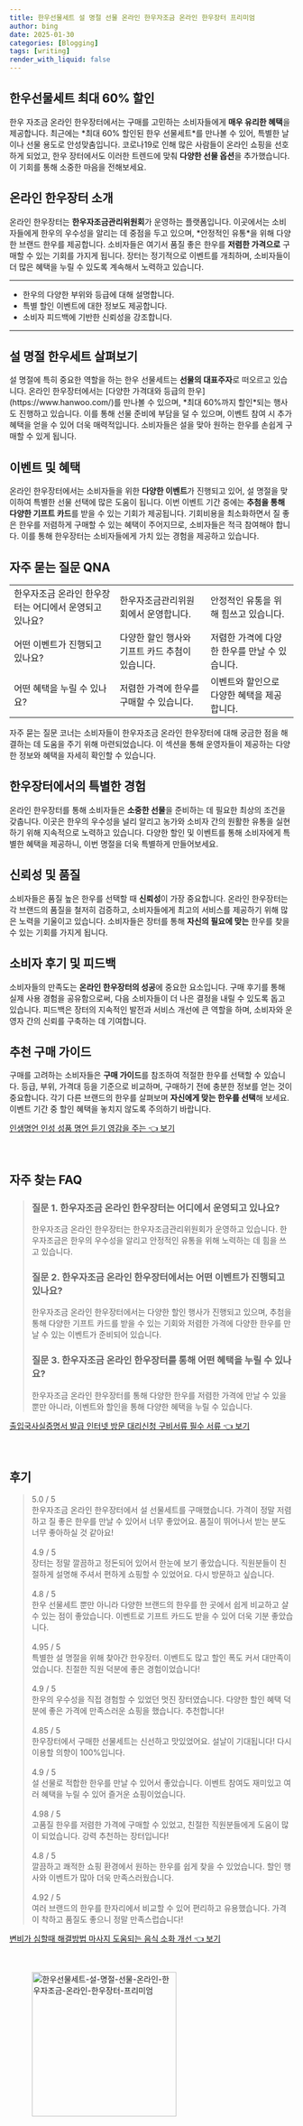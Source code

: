 ```yaml
---
title: 한우선물세트 설 명절 선물 온라인 한우자조금 온라인 한우장터 프리미엄
author: bing
date: 2025-01-30
categories: [Blogging]
tags: [writing]
render_with_liquid: false
---
```



<h2 id='한우선물세트 60프로 할인'>한우선물세트 최대 60% 할인</h2>

<p>한우 자조금 온라인 한우장터에서는 구매를 고민하는 소비자들에게 <b>매우 유리한 혜택</b>을 제공합니다. 최근에는 *최대 60% 할인된 한우 선물세트*를 만나볼 수 있어, 특별한 날이나 선물 용도로 안성맞춤입니다. 코로나19로 인해 많은 사람들이 온라인 쇼핑을 선호하게 되었고, 한우 장터에서도 이러한 트렌드에 맞춰 <b>다양한 선물 옵션</b>을 추가했습니다. 이 기회를 통해 소중한 마음을 전해보세요.</p>

<h2 id='온라인 한우장터 소개'>온라인 한우장터 소개</h2>

<p>온라인 한우장터는 <b>한우자조금관리위원회</b>가 운영하는 플랫폼입니다. 이곳에서는 소비자들에게 한우의 우수성을 알리는 데 중점을 두고 있으며, *안정적인 유통*을 위해 다양한 브랜드 한우를 제공합니다. 소비자들은 여기서 품질 좋은 한우를 <b>저렴한 가격으로</b> 구매할 수 있는 기회를 가지게 됩니다. 장터는 정기적으로 이벤트를 개최하며, 소비자들이 더 많은 혜택을 누릴 수 있도록 계속해서 노력하고 있습니다.</p>

<hr />

<ul>
    <li>한우의 다양한 부위와 등급에 대해 설명합니다.</li>
    <li>특별 할인 이벤트에 대한 정보도 제공합니다.</li>
    <li>소비자 피드백에 기반한 신뢰성을 강조합니다.</li>
</ul>

<hr />

<h2 id='설 명절 한우세트'>설 명절 한우세트 살펴보기</h2>

<p>설 명절에 특히 중요한 역할을 하는 한우 선물세트는 <b>선물의 대표주자</b>로 떠오르고 있습니다. 온라인 한우장터에서는 [다양한 가격대와 등급의 한우](https://www.hanwoo.com/)를 만나볼 수 있으며, *최대 60%까지 할인*되는 행사도 진행하고 있습니다. 이를 통해 선물 준비에 부담을 덜 수 있으며, 이벤트 참여 시 추가 혜택을 얻을 수 있어 더욱 매력적입니다. 소비자들은 설을 맞아 원하는 한우를 손쉽게 구매할 수 있게 됩니다.</p>

<h2 id='이벤트 및 혜택'>이벤트 및 혜택</h2>

<p>온라인 한우장터에서는 소비자들을 위한 <b>다양한 이벤트</b>가 진행되고 있어, 설 명절을 맞이하여 특별한 선물 선택에 많은 도움이 됩니다. 이번 이벤트 기간 중에는 <b>추첨을 통해 다양한 기프트 카드</b>를 받을 수 있는 기회가 제공됩니다. 기회비용을 최소화하면서 질 좋은 한우를 저렴하게 구매할 수 있는 혜택이 주어지므로, 소비자들은 적극 참여해야 합니다. 이를 통해 한우장터는 소비자들에게 가치 있는 경험을 제공하고 있습니다.</p>

<h2 id='자주 묻는 질문'> 자주 묻는 질문 QNA </h2>

<table>
    <tr>
        <td> 한우자조금 온라인 한우장터는 어디에서 운영되고 있나요? </td>
        <td> 한우자조금관리위원회에서 운영합니다. </td>
        <td> 안정적인 유통을 위해 힘쓰고 있습니다. </td>
    </tr>
    <tr>
        <td> 어떤 이벤트가 진행되고 있나요? </td>
        <td> 다양한 할인 행사와 기프트 카드 추첨이 있습니다. </td>
        <td> 저렴한 가격에 다양한 한우를 만날 수 있습니다. </td>
    </tr>
    <tr>
        <td> 어떤 혜택을 누릴 수 있나요? </td>
        <td> 저렴한 가격에 한우를 구매할 수 있습니다. </td>
        <td> 이벤트와 할인으로 다양한 혜택을 제공합니다. </td>
    </tr>
</table>

<p>자주 묻는 질문 코너는 소비자들이 한우자조금 온라인 한우장터에 대해 궁금한 점을 해결하는 데 도움을 주기 위해 마련되었습니다. 이 섹션을 통해 운영자들이 제공하는 다양한 정보와 혜택을 자세히 확인할 수 있습니다.</p>

<h2 id='결론'>한우장터에서의 특별한 경험</h2>

<p>온라인 한우장터를 통해 소비자들은 <b>소중한 선물</b>을 준비하는 데 필요한 최상의 조건을 갖춥니다. 이곳은 한우의 우수성을 널리 알리고 농가와 소비자 간의 원활한 유통을 실현하기 위해 지속적으로 노력하고 있습니다. 다양한 할인 및 이벤트를 통해 소비자에게 특별한 혜택을 제공하니, 이번 명절을 더욱 특별하게 만들어보세요.</p>

<h2 id='신뢰성 및 품질'>신뢰성 및 품질</h2>

<p>소비자들은 품질 높은 한우를 선택할 때 <b>신뢰성</b>이 가장 중요합니다. 온라인 한우장터는 각 브랜드의 품질을 철저히 검증하고, 소비자들에게 최고의 서비스를 제공하기 위해 많은 노력을 기울이고 있습니다. 소비자들은 장터를 통해 <b>자신의 필요에 맞는</b> 한우를 찾을 수 있는 기회를 가지게 됩니다.</p>

<h2 id='소비자 후기'>소비자 후기 및 피드백</h2>

<p>소비자들의 만족도는 <b>온라인 한우장터의 성공</b>에 중요한 요소입니다. 구매 후기를 통해 실제 사용 경험을 공유함으로써, 다음 소비자들이 더 나은 결정을 내릴 수 있도록 돕고 있습니다. 피드백은 장터의 지속적인 발전과 서비스 개선에 큰 역할을 하며, 소비자와 운영자 간의 신뢰를 구축하는 데 기여합니다.</p>

<h2 id='추천 구매 가이드'>추천 구매 가이드</h2>

<p>구매를 고려하는 소비자들은 <b>구매 가이드</b>를 참조하여 적절한 한우를 선택할 수 있습니다. 등급, 부위, 가격대 등을 기준으로 비교하며, 구매하기 전에 충분한 정보를 얻는 것이 중요합니다. 각기 다른 브랜드의 한우를 살펴보며 <b>자신에게 맞는 한우를 선택</b>해 보세요. 이벤트 기간 중 할인 혜택을 놓치지 않도록 주의하기 바랍니다.</p>


<p><a class="click-button" title="인생명언 인성 성품 명언 듣기 영감을 주는" href="https://afficreate.github.io/posts/%EC%9D%B8%EC%83%9D%EB%AA%85%EC%96%B8-%EC%9D%B8%EC%84%B1-%EC%84%B1%ED%92%88-%EB%AA%85%EC%96%B8-%EB%93%A3%EA%B8%B0-%EC%98%81%EA%B0%90%EC%9D%84-%EC%A3%BC%EB%8A%94/" rel="dofollow">인생명언 인성 성품 명언 듣기 영감을 주는 👈 보기</a></p><br>
<h2 id='자주_찾는_FAQ'>자주 찾는 FAQ</h2>
<div itemscope="" itemtype="https://schema.org/FAQPage"> 
<blockquote> 
<div itemscope="" itemprop="mainEntity" itemtype="https://schema.org/Question"> 
<h3 itemprop="name">질문 1. 한우자조금 온라인 한우장터는 어디에서 운영되고 있나요?</h3> 
<div itemscope="" itemprop="acceptedAnswer" itemtype="https://schema.org/Answer"> 
<span itemprop="text"> 
<p>한우자조금 온라인 한우장터는 한우자조금관리위원회가 운영하고 있습니다. 한우자조금은 한우의 우수성을 알리고 안정적인 유통을 위해 노력하는 데 힘을 쓰고 있습니다.</p> 
</span> 
</div> 
</div> 

<div itemscope="" itemprop="mainEntity" itemtype="https://schema.org/Question"> 
<h3 itemprop="name">질문 2. 한우자조금 온라인 한우장터에서는 어떤 이벤트가 진행되고 있나요?</h3> 
<div itemscope="" itemprop="acceptedAnswer" itemtype="https://schema.org/Answer"> 
<span itemprop="text"> 
<p>한우자조금 온라인 한우장터에서는 다양한 할인 행사가 진행되고 있으며, 추첨을 통해 다양한 기프트 카드를 받을 수 있는 기회와 저렴한 가격에 다양한 한우를 만날 수 있는 이벤트가 준비되어 있습니다.</p> 
</span> 
</div> 
</div>

<div itemscope="" itemprop="mainEntity" itemtype="https://schema.org/Question"> 
<h3 itemprop="name">질문 3. 한우자조금 온라인 한우장터를 통해 어떤 혜택을 누릴 수 있나요?</h3> 
<div itemscope="" itemprop="acceptedAnswer" itemtype="https://schema.org/Answer"> 
<span itemprop="text"> 
<p>한우자조금 온라인 한우장터를 통해 다양한 한우를 저렴한 가격에 만날 수 있을 뿐만 아니라, 이벤트와 할인을 통해 다양한 혜택을 누릴 수 있습니다.</p> 
</span> 
</div> 
</div> 
</blockquote> 
</div>
<p><a class="click-button" title="출입국사실증명서 발급 인터넷 방문 대리신청 구비서류 필수 서류" href="https://afficreate.github.io/posts/%EC%B6%9C%EC%9E%85%EA%B5%AD%EC%82%AC%EC%8B%A4%EC%A6%9D%EB%AA%85%EC%84%9C-%EB%B0%9C%EA%B8%89-%EC%9D%B8%ED%84%B0%EB%84%B7-%EB%B0%A9%EB%AC%B8-%EB%8C%80%EB%A6%AC%EC%8B%A0%EC%B2%AD-%EA%B5%AC%EB%B9%84%EC%84%9C%EB%A5%98-%ED%95%84%EC%88%98-%EC%84%9C%EB%A5%98/" rel="dofollow">출입국사실증명서 발급 인터넷 방문 대리신청 구비서류 필수 서류 👈 보기</a></p><br>
<h2 id='후기'>후기</h2>
<div itemscope itemtype="https://schema.org/Product">
  <blockquote>
  <div itemprop="review" itemscope itemtype="https://schema.org/Review">
      <div itemprop="reviewRating" itemscope itemtype="https://schema.org/Rating"> <span itemprop="ratingValue">5.0</span> / <span itemprop="bestRating">5</span> </div>
      <span itemprop="reviewBody">한우자조금 온라인 한우장터에서 설 선물세트를 구매했습니다. 가격이 정말 저렴하고 질 좋은 한우를 만날 수 있어서 너무 좋았어요. 품질이 뛰어나서 받는 분도 너무 좋아하실 것 같아요!</span>
  </div>
  <br>
  <div itemprop="review" itemscope itemtype="https://schema.org/Review">
      <div itemprop="reviewRating" itemscope itemtype="https://schema.org/Rating"> <span itemprop="ratingValue">4.9</span> / <span itemprop="bestRating">5</span> </div>
      <span itemprop="reviewBody">장터는 정말 깔끔하고 정돈되어 있어서 한눈에 보기 좋았습니다. 직원분들이 친절하게 설명해 주셔서 편하게 쇼핑할 수 있었어요. 다시 방문하고 싶습니다.</span>
  </div>
  <br>
  <div itemprop="review" itemscope itemtype="https://schema.org/Review">
      <div itemprop="reviewRating" itemscope itemtype="https://schema.org/Rating"> <span itemprop="ratingValue">4.8</span> / <span itemprop="bestRating">5</span> </div>
      <span itemprop="reviewBody">한우 선물세트 뿐만 아니라 다양한 브랜드의 한우를 한 곳에서 쉽게 비교하고 살 수 있는 점이 좋았습니다. 이벤트로 기프트 카드도 받을 수 있어 더욱 기분 좋았습니다.</span>
  </div>
  <br>
  <div itemprop="review" itemscope itemtype="https://schema.org/Review">
      <div itemprop="reviewRating" itemscope itemtype="https://schema.org/Rating"> <span itemprop="ratingValue">4.95</span> / <span itemprop="bestRating">5</span> </div>
      <span itemprop="reviewBody">특별한 설 명절을 위해 찾아간 한우장터. 이벤트도 많고 할인 폭도 커서 대만족이었습니다. 친절한 직원 덕분에 좋은 경험이었습니다!</span>
  </div>
  <br>
  <div itemprop="review" itemscope itemtype="https://schema.org/Review">
      <div itemprop="reviewRating" itemscope itemtype="https://schema.org/Rating"> <span itemprop="ratingValue">4.9</span> / <span itemprop="bestRating">5</span> </div>
      <span itemprop="reviewBody">한우의 우수성을 직접 경험할 수 있었던 멋진 장터였습니다. 다양한 할인 혜택 덕분에 좋은 가격에 만족스러운 쇼핑을 했습니다. 추천합니다!</span>
  </div>
  <br>
  <div itemprop="review" itemscope itemtype="https://schema.org/Review">
      <div itemprop="reviewRating" itemscope itemtype="https://schema.org/Rating"> <span itemprop="ratingValue">4.85</span> / <span itemprop="bestRating">5</span> </div>
      <span itemprop="reviewBody">한우장터에서 구매한 선물세트는 신선하고 맛있었어요. 설날이 기대됩니다! 다시 이용할 의향이 100%입니다.</span>
  </div>
  <br>
  <div itemprop="review" itemscope itemtype="https://schema.org/Review">
      <div itemprop="reviewRating" itemscope itemtype="https://schema.org/Rating"> <span itemprop="ratingValue">4.9</span> / <span itemprop="bestRating">5</span> </div>
      <span itemprop="reviewBody">설 선물로 적합한 한우를 만날 수 있어서 좋았습니다. 이벤트 참여도 재미있고 여러 혜택을 누릴 수 있어 즐거운 쇼핑이었습니다.</span>
  </div>
  <br>
  <div itemprop="review" itemscope itemtype="https://schema.org/Review">
      <div itemprop="reviewRating" itemscope itemtype="https://schema.org/Rating"> <span itemprop="ratingValue">4.98</span> / <span itemprop="bestRating">5</span> </div>
      <span itemprop="reviewBody">고품질 한우를 저렴한 가격에 구매할 수 있었고, 친절한 직원분들에게 도움이 많이 되었습니다. 강력 추천하는 장터입니다!</span>
  </div>
  <br>
  <div itemprop="review" itemscope itemtype="https://schema.org/Review">
      <div itemprop="reviewRating" itemscope itemtype="https://schema.org/Rating"> <span itemprop="ratingValue">4.8</span> / <span itemprop="bestRating">5</span> </div>
      <span itemprop="reviewBody">깔끔하고 쾌적한 쇼핑 환경에서 원하는 한우를 쉽게 찾을 수 있었습니다. 할인 행사와 이벤트가 많아 더욱 만족스러웠습니다.</span>
  </div>
  <br>
  <div itemprop="review" itemscope itemtype="https://schema.org/Review">
      <div itemprop="reviewRating" itemscope itemtype="https://schema.org/Rating"> <span itemprop="ratingValue">4.92</span> / <span itemprop="bestRating">5</span> </div>
      <span itemprop="reviewBody">여러 브랜드의 한우를 한자리에서 비교할 수 있어 편리하고 유용했습니다. 가격이 착하고 품질도 좋으니 정말 만족스럽습니다!</span>
  </div>
  </blockquote>
</div>
<p><a class="click-button" title="변비가 심할때 해결방법 마사지 도움되는 음식 소화 개선" href="https://afficreate.github.io/posts/%EB%B3%80%EB%B9%84%EA%B0%80-%EC%8B%AC%ED%95%A0%EB%95%8C-%ED%95%B4%EA%B2%B0%EB%B0%A9%EB%B2%95-%EB%A7%88%EC%82%AC%EC%A7%80-%EB%8F%84%EC%9B%80%EB%90%98%EB%8A%94-%EC%9D%8C%EC%8B%9D-%EC%86%8C%ED%99%94-%EA%B0%9C%EC%84%A0/" rel="dofollow">변비가 심할때 해결방법 마사지 도움되는 음식 소화 개선 👈 보기</a></p><br>
<figure class="image"><img src="https://afficreate.github.io/assets/img/thumbnail/한우선물세트-설-명절-선물-온라인-한우자조금-온라인-한우장터-프리미엄.webp" alt="한우선물세트-설-명절-선물-온라인-한우자조금-온라인-한우장터-프리미엄" width="256" height="256"></figure>